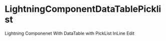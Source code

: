 # LightningComponentDataTablePicklist
Lightning Componenet With DataTable with PickList InLine Edit
